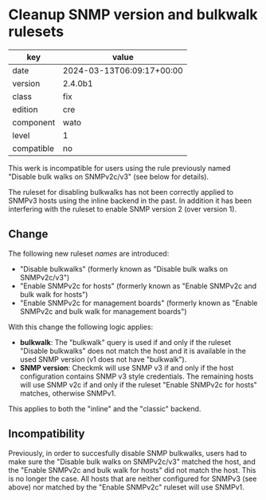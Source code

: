 [//]: # (werk v2)
# Cleanup SNMP version and bulkwalk rulesets

key        | value
---------- | ---
date       | 2024-03-13T06:09:17+00:00
version    | 2.4.0b1
class      | fix
edition    | cre
component  | wato
level      | 1
compatible | no

This werk is incompatible for users using the rule previously named "Disable bulk walks on SNMPv2c/v3" (see below for details).

The ruleset for disabling bulkwalks has not been correctly applied to SNMPv3 hosts using the inline backend in the past.
In addition it has been interfering with the ruleset to enable SNMP version 2 (over version 1).

## Change

The following new ruleset _names_ are introduced:

 * "Disable bulkwalks" (formerly known as "Disable bulk walks on SNMPv2c/v3")
 * "Enable SNMPv2c for hosts" (formerly known as "Enable SNMPv2c and bulk walk for hosts")
 * "Enable SNMPv2c for management boards" (formerly known as "Enable SNMPv2c and bulk walk for management boards")

With this change the following logic applies:

 * **bulkwalk**: 
   The "bulkwalk" query is used if and only if the ruleset "Disable bulkwalks" does not match the host and it is available in the used SNMP version (v1 does not have "bulkwalk").
 * **SNMP version**:
   Checkmk will use SNMP v3 if and only if the host configuration contains SNMP v3 style credentials.
   The remaining hosts will use SNMP v2c if and only if the ruleset "Enable SNMPv2c for hosts" matches, otherwise SNMPv1.

This applies to both the "inline" and the "classic" backend.

## Incompatibility

Previously, in order to succesfully disable SNMP bulkwalks, users had to make sure the "Disable bulk walks on SNMPv2c/v3" matched the host, and the "Enable SNMPv2c and bulk walk for hosts" did not match the host.
This is no longer the case.
All hosts that are neither configured for SNMPv3 (see above) nor matched by the "Enable SNMPv2c" ruleset will use SNMPv1.
